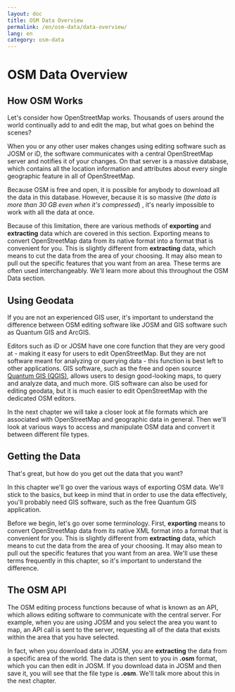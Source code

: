 ```yaml
---
layout: doc
title: OSM Data Overview
permalink: /en/osm-data/data-overview/
lang: en
category: osm-data
---
```


OSM Data Overview
===================

<!--In this section we'll consider how OpenStreetMap functions, which
will help us to understand better how the data is structured, and how
we can best utilize it.-->

How OSM Works
--------------
Let's consider how OpenStreetMap works. Thousands of users
around the world continually add to and edit the map, but what
goes on behind the scenes?

When you or any other user makes changes using editing software such as JOSM
or iD, the software communicates with a central OpenStreetMap server and notifies
it of your changes. On that server is a massive database, which contains all the
location information and attributes about every single geographic feature in
all of OpenStreetMap.

Because OSM is free and open, it is possible for anybody to download all
the data in this database. However, because it is so massive (*the data is more than
30 GB even when it's compressed*) , it's nearly impossible to work with all 
the data at once.

Because of this limitation, there are various methods of **exporting** and
**extracting** data which are covered in this section. Exporting means to convert
OpenStreetMap data from its native format into a format that is convenient for you.
This is slightly different from **extracting** data, which means to cut the data
from the area of your choosing.  It may also mean to pull out the specific features
that you want from an area. These terms are often used interchangeably. We'll learn
more about this throughout the OSM Data section.

Using Geodata
--------------
If you are not an experienced GIS user, it's important to understand the difference
between OSM editing software like JOSM and GIS software such as Quantum GIS and ArcGIS.

Editors such as iD or JOSM have one core function that they are very good at - making it easy
for users to edit OpenStreetMap. But they are not software meant for analyzing or querying data -
this function is best left to other applications. GIS software, such as the free and open
source [Quantum GIS (QGIS)](http://www.qgis.org), allows users to design good-looking maps,
to query and analyze data, and much more. GIS software can also be used for editing geodata,
but it is much easier to edit OpenStreetMap with the dedicated OSM editors.

In the next chapter we will take a closer look at file formats which are associated with
OpenStreetMap and geographic data in general. Then we'll look at various ways to access and
manipulate OSM data and convert it between different file types.


Getting the Data
-----------------



That's
great, but how do you get out the data that you want?

In this chapter we'll go over the various ways of exporting OSM data. We'll stick to the basics,
but keep in mind that in order to use the data effectively, you'll probably need GIS software,
such as the free Quantum GIS application.

Before we begin, let's go over some terminology. First, **exporting** means to convert OpenStreetMap data from its native XML format into a format that is convenient for you. This is slightly different from **extracting** data, which means to cut the data from the area of your choosing.  It may also mean to pull out the specific features that you want from an area. We'll use these terms frequently in this chapter, so it's important to understand the difference.




The OSM API
------------
The OSM editing process functions because of what is known as an API, which allows
editing software to communicate with the central server. For example, when you are
using JOSM and you select the area you want to map, an API call is sent to 
the server, requesting all of the data that exists within the area that you 
have selected.

In fact, when you download data in JOSM, you are **extracting** the data from a specific
area of the world. The data is then sent to you in **.osm** format, which you can then
edit in JOSM. If you download data in JOSM and then save it, you will see that the file
type is **.osm**. We'll talk more about this in the next chapter.

